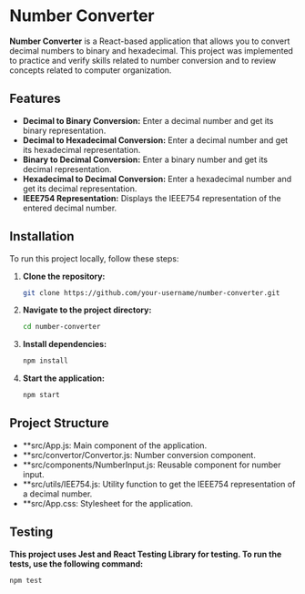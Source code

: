# Number Converter

**Number Converter** is a React-based application that allows you to convert decimal numbers to binary and hexadecimal. This project was implemented to practice and verify skills related to number conversion and to review concepts related to computer organization.

## Features

- **Decimal to Binary Conversion:** Enter a decimal number and get its binary representation.
- **Decimal to Hexadecimal Conversion:** Enter a decimal number and get its hexadecimal representation.
- **Binary to Decimal Conversion:** Enter a binary number and get its decimal representation.
- **Hexadecimal to Decimal Conversion:** Enter a hexadecimal number and get its decimal representation.
- **IEEE754 Representation:** Displays the IEEE754 representation of the entered decimal number.

## Installation

To run this project locally, follow these steps:

1. **Clone the repository:**

   ```bash
   git clone https://github.com/your-username/number-converter.git

2. **Navigate to the project directory:**

   ```bash
   cd number-converter
   
3. **Install dependencies:**
   
   ```bash
   npm install
   
4. **Start the application:**

   ```bash
   npm start
   
## Project Structure
- **src/App.js: Main component of the application.
- **src/convertor/Convertor.js: Number conversion component.
- **src/components/NumberInput.js: Reusable component for number input.
- **src/utils/IEE754.js: Utility function to get the IEEE754 representation of a decimal number.
- **src/App.css: Stylesheet for the application.

## Testing
**This project uses Jest and React Testing Library for testing. To run the tests, use the following command:**

   ```bash
   npm test


   


   

